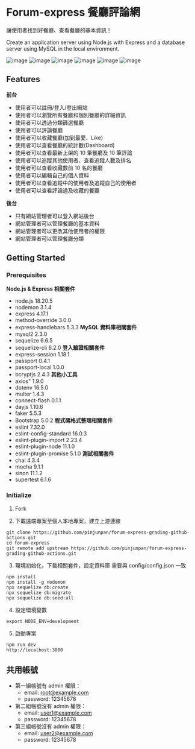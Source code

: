 # Forum-express 餐廳評論網
讓使用者找到好餐廳、查看餐廳的基本資訊！

Create an application server using Node.js with Express and a database server using MySQL in the local environment.

![image](https://github.com/pinjunpan/forum-express-grading-github-actions/blob/main/public/images/main.png)
![image](https://github.com/pinjunpan/forum-express-grading-github-actions/blob/main/public/images/restaurant.png)
![image](https://github.com/pinjunpan/forum-express-grading-github-actions/blob/main/public/images/feeds.png)
![image](https://github.com/pinjunpan/forum-express-grading-github-actions/blob/main/public/images/top.png)
![image](https://github.com/pinjunpan/forum-express-grading-github-actions/blob/main/public/images/top10.png)
![image](https://github.com/pinjunpan/forum-express-grading-github-actions/blob/main/public/images/admin.png)

## Features

**前台**
- 使用者可以註冊/登入/登出網站
- 使用者可以瀏覽所有餐廳和個別餐廳的詳細資訊
- 使用者可以透過分類篩選餐廳
- 使用者可以評論餐廳
- 使用者可以收藏餐廳(加到最愛、Like)
- 使用者可以查看餐廳的統計數(Dashboard)
- 使用者可以查看最新上架的 10 筆餐廳及 10 筆評論
- 使用者可以追蹤其他使用者、查看追蹤人數及排名
- 使用者可以查看收藏數前 10 名的餐廳
- 使用者可以編輯自己的個人資料
- 使用者可以查看追蹤中的使用者及追蹤自己的使用者
- 使用者可以查看評論過及收藏的餐廳

**後台**
- 只有網站管理者可以登入網站後台
- 網站管理者可以管理餐廳的基本資料
- 網站管理者可以更改其他使用者的權限
- 網站管理者可以管理餐廳分類

## Getting Started

### Prerequisites

**Node.js & Express 相關套件**
- node.js 18.20.5
- nodemon 3.1.4
- express 4.17.1
- method-override 3.0.0
- express-handlebars 5.3.3
**MySQL 資料庫相關套件**
- mysql2 2.3.0
- sequelize 6.6.5
- sequelize-cli 6.2.0
**登入驗證相關套件**
- express-session 1.18.1
- passport 0.4.1
- passport-local 1.0.0
- bcryptjs 2.4.3
**其他小工具**
- axios" 1.9.0
- dotenv 16.5.0
- multer 1.4.3
- connect-flash 0.1.1
- dayjs 1.10.6
- faker 5.5.3
- Bootstrap 5.0.2
**程式碼格式整理相關套件**
- eslint 7.32.0
- eslint-config-standard 16.0.3
- eslint-plugin-import 2.23.4
- eslint-plugin-node 11.1.0
- eslint-plugin-promise 5.1.0
**測試相關套件**
- chai 4.3.4
- mocha 9.1.1
- sinon 11.1.2
- supertest 6.1.6


### Initialize

1. Fork

2. 下載遠端專案至個人本地專案，建立上游連線

```
git clone https://github.com/pinjunpan/forum-express-grading-github-actions.git
cd forum-express
git remote add upstream https://github.com/pinjunpan/forum-express-grading-github-actions.git
```

3. 環境初始化，下載相關套件，設定資料庫
需要與 config/config.json 一致

```
npm install
npm install -g nodemon
npx sequelize db:create
npx sequelize db:migrate
npx sequelize db:seed:all
```

4. 設定環境變數

```
export NODE_ENV=development
```

5. 啟動專案

```
npm run dev
http://localhost:3000
```

## 共用帳號
* 第一組帳號有 admin 權限：
  * email: root@example.com
  * password: 12345678
* 第二組帳號沒有 admin 權限：
  * email: user1@example.com
  * password: 12345678
* 第三組帳號沒有 admin 權限：
  * email: user2@example.com
  * password: 12345678